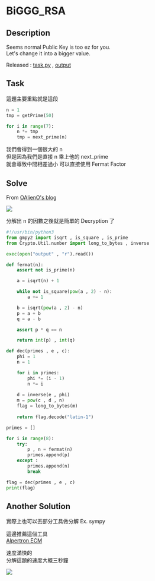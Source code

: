 # BiGGG_RSA

## Description

Seems normal Public Key is too ez for you.  
Let's change it into a bigger value.

Released : [task.py](./task.py) , [output](./output)

## Task

這題主要重點就是這段

```python
n = 1
tmp = getPrime(50)

for i in range(7):
    n *= tmp
    tmp = next_prime(n)
```

我們會得到一個很大的 n  
但是因為我們是直接 n 乘上他的 next_prime  
就會導致中間相差過小 可以直接使用 Fermat Factor

## Solve

From [OAlienO's blog](https://oalieno.github.io/old/algorithm/factoring/fermat/)

![](https://i.imgur.com/rlpw6ni.png)

分解出 n 的因數之後就是簡單的 Decryption 了

```python
#!/usr/bin/python3
from gmpy2 import isqrt , is_square , is_prime
from Crypto.Util.number import long_to_bytes , inverse

exec(open("output" , "r").read())

def fermat(n):
    assert not is_prime(n)

    a = isqrt(n) + 1

    while not is_square(pow(a , 2) - n):
        a += 1

    b = isqrt(pow(a , 2) - n)
    p = a + b
    q = a - b

    assert p * q == n

    return int(p) , int(q)

def dec(primes , e , c):
    phi = 1
    n = 1

    for i in primes:
        phi *= (i - 1)
        n *= i
       
    d = inverse(e , phi)
    m = pow(c , d , n)
    flag = long_to_bytes(m)
    
    return flag.decode("latin-1")

primes = []

for i in range(8):
    try:
        p , n = fermat(n)
        primes.append(p)
    except :
        primes.append(n)
        break

flag = dec(primes , e , c)
print(flag)
```

## Another Solution

實際上也可以丟部分工具做分解 Ex. sympy

這邊推薦這個工具  
[Alpertron ECM](https://www.alpertron.com.ar/ECM.HTM)

速度滿快的  
分解這題的速度大概三秒鐘

![](https://i.imgur.com/rQ3nj1t.png)

